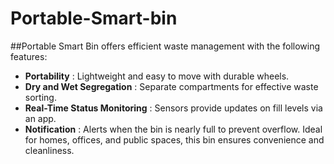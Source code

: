 # Portable-Smart-bin
##Portable Smart Bin offers efficient waste management with the following features:
- **Portability** : Lightweight and easy to move with durable wheels.
- **Dry and Wet Segregation** : Separate compartments for effective waste sorting.
- **Real-Time Status Monitoring** : Sensors provide updates on fill levels via an app.
- **Notification** : Alerts when the bin is nearly full to prevent overflow.
Ideal for homes, offices, and public spaces, this bin ensures convenience and cleanliness.
